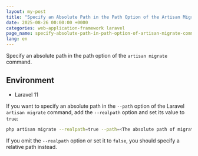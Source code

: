 ```yaml
---
layout: my-post
title: "Specify an Absolute Path in the Path Option of the Artisan Migrate Command"
date: 2025-08-26 00:00:00 +0000
categories: web-application-framework laravel
page_name: specify-absolute-path-in-path-option-of-artisan-migrate-command-en
lang: en
---
```


Specify an absolute path in the path option of the `artisan migrate` command.

## Environment
- Laravel 11

If you want to specify an absolute path in the `--path` option of the Laravel `artisan migrate` command, add the `--realpath` option and set its value to `true`:

```bash
php artisan migrate --realpath=true --path=<The absolute path of migrations>
```

If you omit the `--realpath` option or set it to `false`, you should specify a relative path instead.